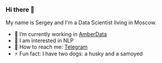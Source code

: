 ### Hi there 👋
My name is Sergey and I'm a Data Scientist living in Moscow.

- 🔭 I’m currently working in [AmberData](https://amberdata.ru/)
- 🤔 I am interested in NLP
- 💬 How to reach me: [Telegram](https://t.me/slgero)
- ⚡ Fun fact: I have two dogs: a husky and a samoyed
